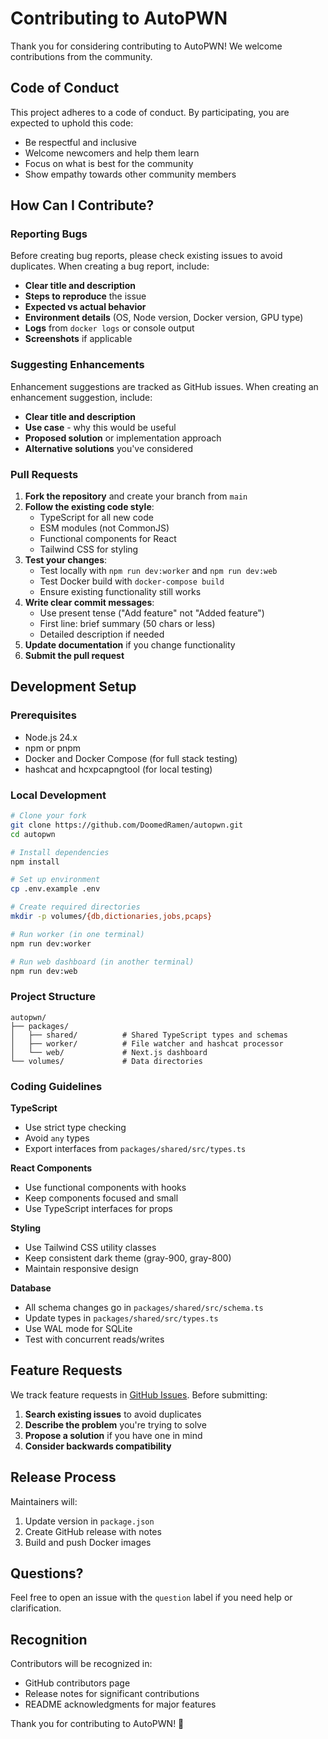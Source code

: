 # Contributing to AutoPWN

Thank you for considering contributing to AutoPWN! We welcome contributions from the community.

## Code of Conduct

This project adheres to a code of conduct. By participating, you are expected to uphold this code:

- Be respectful and inclusive
- Welcome newcomers and help them learn
- Focus on what is best for the community
- Show empathy towards other community members

## How Can I Contribute?

### Reporting Bugs

Before creating bug reports, please check existing issues to avoid duplicates. When creating a bug report, include:

- **Clear title and description**
- **Steps to reproduce** the issue
- **Expected vs actual behavior**
- **Environment details** (OS, Node version, Docker version, GPU type)
- **Logs** from `docker logs` or console output
- **Screenshots** if applicable

### Suggesting Enhancements

Enhancement suggestions are tracked as GitHub issues. When creating an enhancement suggestion, include:

- **Clear title and description**
- **Use case** - why this would be useful
- **Proposed solution** or implementation approach
- **Alternative solutions** you've considered

### Pull Requests

1. **Fork the repository** and create your branch from `main`
2. **Follow the existing code style**:
   - TypeScript for all new code
   - ESM modules (not CommonJS)
   - Functional components for React
   - Tailwind CSS for styling
3. **Test your changes**:
   - Test locally with `npm run dev:worker` and `npm run dev:web`
   - Test Docker build with `docker-compose build`
   - Ensure existing functionality still works
4. **Write clear commit messages**:
   - Use present tense ("Add feature" not "Added feature")
   - First line: brief summary (50 chars or less)
   - Detailed description if needed
5. **Update documentation** if you change functionality
6. **Submit the pull request**

## Development Setup

### Prerequisites

- Node.js 24.x
- npm or pnpm
- Docker and Docker Compose (for full stack testing)
- hashcat and hcxpcapngtool (for local testing)

### Local Development

```bash
# Clone your fork
git clone https://github.com/DoomedRamen/autopwn.git
cd autopwn

# Install dependencies
npm install

# Set up environment
cp .env.example .env

# Create required directories
mkdir -p volumes/{db,dictionaries,jobs,pcaps}

# Run worker (in one terminal)
npm run dev:worker

# Run web dashboard (in another terminal)
npm run dev:web
```

### Project Structure

```
autopwn/
├── packages/
│   ├── shared/          # Shared TypeScript types and schemas
│   ├── worker/          # File watcher and hashcat processor
│   └── web/             # Next.js dashboard
└── volumes/             # Data directories
```

### Coding Guidelines

**TypeScript**
- Use strict type checking
- Avoid `any` types
- Export interfaces from `packages/shared/src/types.ts`

**React Components**
- Use functional components with hooks
- Keep components focused and small
- Use TypeScript interfaces for props

**Styling**
- Use Tailwind CSS utility classes
- Keep consistent dark theme (gray-900, gray-800)
- Maintain responsive design

**Database**
- All schema changes go in `packages/shared/src/schema.ts`
- Update types in `packages/shared/src/types.ts`
- Use WAL mode for SQLite
- Test with concurrent reads/writes

## Feature Requests

We track feature requests in [GitHub Issues](https://github.com/DoomedRamen/autopwn/issues). Before submitting:

1. **Search existing issues** to avoid duplicates
2. **Describe the problem** you're trying to solve
3. **Propose a solution** if you have one in mind
4. **Consider backwards compatibility**

## Release Process

Maintainers will:

1. Update version in `package.json`
2. Create GitHub release with notes
3. Build and push Docker images

## Questions?

Feel free to open an issue with the `question` label if you need help or clarification.

## Recognition

Contributors will be recognized in:
- GitHub contributors page
- Release notes for significant contributions
- README acknowledgments for major features

Thank you for contributing to AutoPWN! 🔐
